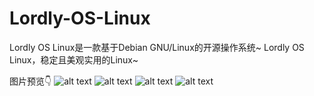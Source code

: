 # Lordly-OS-Linux
Lordly OS Linux是一款基于Debian GNU/Linux的开源操作系统~
Lordly OS Linux，稳定且美观实用的Linux~

图片预览👇
![alt text](image.png) ![alt text](image-1.png) ![alt text](image-2.png) ![alt text](image-3.png)